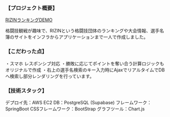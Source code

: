 ### 【プロジェクト概要】
[RIZINランキングDEMO](http://rizinff.net/)

格闘技観戦が趣味で、RIZINという格闘技団体のランキングや大会情報、選手名簿のサイトをインフラからアプリケーションまで一人で作成しました。

### 【こだわった点】
・スマホ レスポンシブ対応
・勝敗に応じてポイントを奪い合う計算ロジックもオリジナルで作成
・右上の選手名検索のキー入力時にAjaxでリアルタイムでDBへ検索し部分レンダリングを行っています。

### 【技術スタック】
デプロイ先：AWS EC2
DB：PostgreSQL (Supabase)
フレームワーク：SpringBoot
CSSフレームワーク：BootStrap
グラフツール：Chart.js
